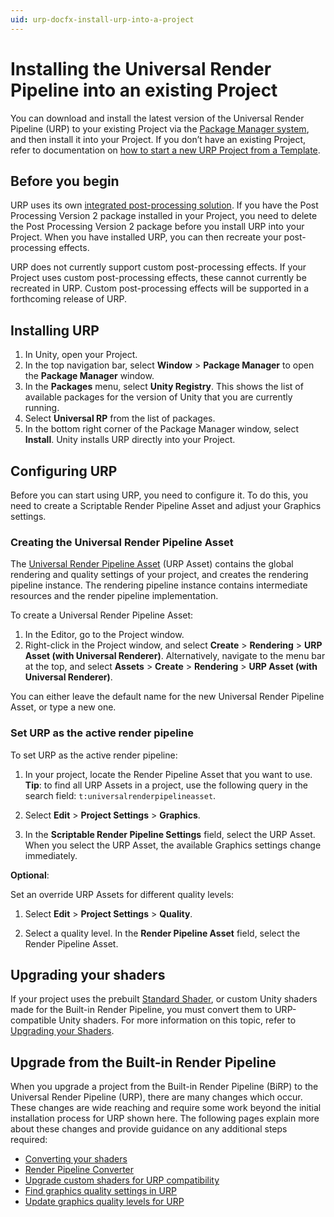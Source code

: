 ```yaml
---
uid: urp-docfx-install-urp-into-a-project
---
```

# Installing the Universal Render Pipeline into an existing Project

You can download and install the latest version of the Universal Render Pipeline (URP) to your existing Project via the [Package Manager system](https://docs.unity3d.com/Packages/com.unity.package-manager-ui@latest/index.html), and then install it into your Project. If you don’t have an existing Project, refer to documentation on [how to start a new URP Project from a Template](creating-a-new-project-with-urp.md).

## Before you begin

URP uses its own [integrated post-processing solution](integration-with-post-processing.md). If you have the Post Processing Version 2 package installed in your Project, you need to delete the Post Processing Version 2 package before you install URP into your Project. When you have installed URP, you can then recreate your post-processing effects.

URP does not currently support custom post-processing effects. If your Project uses custom post-processing effects, these cannot currently be recreated in URP. Custom post-processing effects will be supported in a forthcoming release of URP.

## Installing URP

1. In Unity, open your Project.
2. In the top navigation bar, select **Window** > **Package Manager** to open the **Package Manager** window.
3. In the **Packages** menu, select **Unity Registry**. This shows the list of available packages for the version of Unity that you are currently running.
4. Select **Universal RP** from the list of packages.
5. In the bottom right corner of the Package Manager window, select **Install**. Unity installs URP directly into your Project.

## Configuring URP

Before you can start using URP, you need to configure it. To do this, you need to create a Scriptable Render Pipeline Asset and adjust your Graphics settings.

### Creating the Universal Render Pipeline Asset

The [Universal Render Pipeline Asset](universalrp-asset.md) (URP Asset) contains the global rendering and quality settings of your project, and creates the rendering pipeline instance. The rendering pipeline instance contains intermediate resources and the render pipeline implementation.

To create a Universal Render Pipeline Asset:

1. In the Editor, go to the Project window.
2. Right-click in the Project window, and select  **Create** > **Rendering** > **URP Asset (with Universal Renderer)**. Alternatively, navigate to the menu bar at the top, and select **Assets** > **Create** > **Rendering** > **URP Asset (with Universal Renderer)**.

You can either leave the default name for the new Universal Render Pipeline Asset, or type a new one.

### <a name="set-urp-active"></a>Set URP as the active render pipeline

To set URP as the active render pipeline:

1. In your project, locate the Render Pipeline Asset that you want to use.<br/>**Tip**: to find all URP Assets in a project, use the following query in the search field: `t:universalrenderpipelineasset`.

1. Select **Edit** > **Project Settings** > **Graphics**.

2. In the **Scriptable Render Pipeline Settings** field, select the URP Asset. When you select the URP Asset, the available Graphics settings change immediately.

**Optional**:

Set an override URP Assets for different quality levels:

1. Select **Edit** > **Project Settings** > **Quality**.

2. Select a quality level. In the **Render Pipeline Asset** field, select the Render Pipeline Asset.

## Upgrading your shaders

If your project uses the prebuilt [Standard Shader](https://docs.unity3d.com/Manual/shader-StandardShader.html), or custom Unity shaders made for the Built-in Render Pipeline, you must convert them to URP-compatible Unity shaders. For more information on this topic, refer to [Upgrading your Shaders](upgrading-your-shaders.md).

## Upgrade from the Built-in Render Pipeline

When you upgrade a project from the Built-in Render Pipeline (BiRP) to the Universal Render Pipeline (URP), there are many changes which occur. These changes are wide reaching and require some work beyond the initial installation process for URP shown here. The following pages explain more about these changes and provide guidance on any additional steps required:

* [Converting your shaders](upgrading-your-shaders.md)
* [Render Pipeline Converter](features/rp-converter.md)
* [Upgrade custom shaders for URP compatibility](urp-shaders/birp-urp-custom-shader-upgrade-guide.md)
* [Find graphics quality settings in URP](birp-onboarding/quality-settings-location.md)
* [Update graphics quality levels for URP](quality-presets.md)
